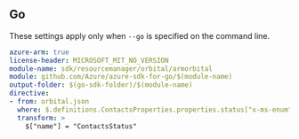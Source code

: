 ## Go

These settings apply only when `--go` is specified on the command line.

```yaml $(go) && $(track2)
azure-arm: true
license-header: MICROSOFT_MIT_NO_VERSION
module-name: sdk/resourcemanager/orbital/armorbital
module: github.com/Azure/azure-sdk-for-go/$(module-name)
output-folder: $(go-sdk-folder)/$(module-name)
directive:
- from: orbital.json
  where: $.definitions.ContactsProperties.properties.status["x-ms-enum"]
  transform: >
    $["name"] = "ContactsStatus"
```